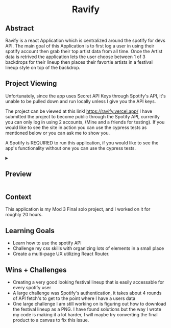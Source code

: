 <h1 align=center>Ravify</h1>

## Abstract
Ravify is a react Application which is centralized around the spotify for devs API. The main goal of this Application is to first log a user in using their spotify account then grab their top artist data from all time. Once the Artist data is retrived the application lets the user choose between 1 of 3 backdrops for their lineup then places their favortie artists in a festival lineup style on top of the backdrop.
## Project Viewing
Unfortunately, since the app uses Secret API Keys through Spotify's API, it's unable to be pulled down and run locally unless I give you the API keys. 

The project can be viewed at this link! https://ravify.vercel.app/
I have submitted the project to become public through the Spotify API, currently you can only log in using 2 accounts, (Mine and a friends for testing). If you would like to see the site in action you can use the cypress tests as mentioned below or you can ask me to show you.

A Spotify is REQUIRED to run this application, if you would like to see the app's functionality without one you can use the cypress tests.

<details>
<summary> <h2>Preview</h2> </summary>
<br>

Home Page
<img width="1423" alt="Screenshot 2023-04-21 at 12 58 41 AM" src="https://user-images.githubusercontent.com/57536985/233563653-160557e7-1603-49b5-8b6a-1111520aee5c.png">


Backdrop Selection
<img width="1423" alt="Screenshot 2023-04-21 at 12 59 25 AM" src="https://user-images.githubusercontent.com/57536985/233563776-bb7d4a43-d7d1-4a36-b193-e0f3e1ee3bf6.png">


Lineup display page
<img width="1422" alt="Screenshot 2023-04-21 at 1 00 01 AM" src="https://user-images.githubusercontent.com/57536985/233563883-a08cfe13-5c14-4e75-bf65-277cf22cfb62.png">


</details>


## Context
This application is my Mod 3 Final solo project, and I worked on it for roughly 20 hours.

## Learning Goals
- Learn how to use the spotify API
- Challenge my css skills with organizing lots of elements in a small place
- Create a multi-page UX utilizing React Router.

## Wins + Challenges
- Creating a very good looking festival lineup that is easily accessable for every spotify user
- A large challenge was Spotify's authentication, it takes about 4 rounds of API fetch's to get to the point where I have a users data
- One large challenge I am still working on is figuring out how to download the festival lineup as a PNG. I have found solutions but the way I wrote my code is making it a lot harder, I will maybe try converting the final product to a canvas to fix this issue.
